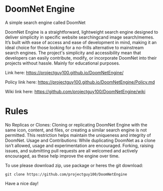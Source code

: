 # DoomNet Engine
A simple search engine called DoomNet

DoomNet Engine is a straightforward, lightweight search engine designed to deliver simplicity in specific website searchingcand image search/memes. 
It’s built with ease of access and ease of development in mind, making it an ideal choice for those looking for a no-frills alternative to mainstream search engines. 
The project's simplicity and accessibility mean that developers can easily contribute, modify, or incorporate DoomNet into their projects without hassle.
Mainly for educational purposes.

Link here: 
<a href="https://projectguy100.github.io/DoomNetEngine/">https://projectguy100.github.io/DoomNetEngine/</a>

Policy link here: 
<a href="https://projectguy100.github.io/DoomNetEngine/">https://projectguy100.github.io/DoomNetEngine/Policy.md</a>

Wiki link here:
<a href="https://github.com/projectguy100/DoomNetEngine/wiki">https://github.com/projectguy100/DoomNetEngine/wiki</a>

<h1>Rules</h1>
No Replicas or Clones: Cloning or replicating DoomNet Engine with the same icon, content, and files, or creating a similar search engine is not permitted. 
This restriction helps maintain the uniqueness and integrity of DoomNet.
Usage and Contributions: While duplicating DoomNet as a clone isn’t allowed, usage and experimentation are encouraged. 
Forking, raising issues, and submitting pull requests are all welcomed and actively encouraged, as these help improve the engine over time.

To use please download zip, use package or heres the git download:

```
git clone https://github.com/projectguy100/DoomNetEngine
```

Have a nice day!
